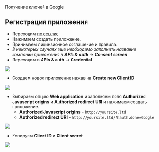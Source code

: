 Получение ключей в Google

## Регистрация приложения

* Переходим [по ссылке][1]
* Нажимаем создать приложение.
* Принимаем лицинзионное соглашение и правила.
* *В некоторых случаях еще необходимо заполнить название компании приложения в **APIs & auth** &rarr; **Consent screen***
* Переходим в **APIs & auth** &rarr; **Credential**

[![](http://st.bezumkin.ru/files/9/e/7/9e75c595a6b5f8d2d7f3cfb8712f9732s.jpg)](http://st.bezumkin.ru/files/9/e/7/9e75c595a6b5f8d2d7f3cfb8712f9732.png)

* Создаем новое приложение нажав на **Create new Client ID**

[![](http://st.bezumkin.ru/files/c/9/c/c9cb6dbf2bd5a79133550733f7b7426es.jpg)](http://st.bezumkin.ru/files/c/9/c/c9cb6dbf2bd5a79133550733f7b7426e.png)

* Выбираем опцию **Web application** и заполняем поля **Authorized Javascript origins** и **Authorized redirect URI** и нажимаем создать приложение.
  * **Authorized Javascript origins** - `http://yoursite.ltd`
  * **Authorized redirect URI** - `http://yoursite.ltd/?hauth.done=Google`

[![](http://st.bezumkin.ru/files/3/a/8/3a83a7551e1486841476e253f2519338s.jpg)](http://st.bezumkin.ru/files/3/a/8/3a83a7551e1486841476e253f2519338.png)

* Копируем **Client ID** и **Client secret**

[![](http://st.bezumkin.ru/files/b/c/9/bc965d7b789dcf4571c3896e77445f56s.jpg)](http://st.bezumkin.ru/files/b/c/9/bc965d7b789dcf4571c3896e77445f56.png)


[1]: https://code.google.com/apis/console/